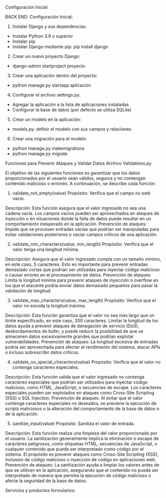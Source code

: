 Configuración Inicial:



BACK END:
Configuración Inicial:
1. Instalar Django y sus dependencias:
- Instalar Python 3.9 o superior
- Instalar pip
- Instalar Django mediante pip: pip install django
2. Crear un nuevo proyecto Django:
- django-admin startproject proyecto
3. Crear una aplicación dentro del proyecto:
- python manage.py startapp aplicacion
4. Configurar el archivo settings.py:
- Agregar la aplicación a la lista de aplicaciones instaladas
- Configurar la base de datos (por defecto se utiliza SQLite)
5. Crear un modelo en la aplicación:
- models.py: definir el modelo con sus campos y relaciones
6. Crear una migración para el modelo:
- python manage.py makemigrations
- python manage.py migrate


Funciones para Prevenir Ataques y Validar Datos Archivo Validations.py

El objetivo de las siguientes funciones es garantizar que los datos proporcionados por el usuario sean válidos, seguros y no contengan contenido malicioso o erróneo. A continuación, se describe cada función:

1. validate_not_empty(value)
Propósito: Verifica que el campo no esté vacío.

Descripción: Esta función asegura que el valor ingresado no sea una cadena vacía. Los campos vacíos pueden ser aprovechados en ataques de inyección o en situaciones donde la falta de datos puede resultar en un comportamiento inesperado en la aplicación.
Prevención de ataques: Impide que se procesen entradas vacías que podrían ser manipuladas para evitar validaciones posteriores o vaciar campos críticos de una aplicación.

2. validate_min_characters(value, min_length)
Propósito: Verifica que el valor tenga una longitud mínima.

Descripción: Asegura que el valor ingresado cumpla con un tamaño mínimo, en este caso, 5 caracteres. Esto es importante para prevenir entradas demasiado cortas que podrían ser utilizadas para inyectar código malicioso o causar errores en el procesamiento de datos.
Prevención de ataques: Limita la longitud mínima para prevenir ataques de inyección o overflow en los que el atacante podría enviar datos demasiado pequeños para pasar la validación de longitud.

3. validate_max_characters(value, max_length)
Propósito: Verifica que el valor no exceda la longitud máxima.

Descripción: Esta función garantiza que el valor no sea más largo que un límite especificado, en este caso, 200 caracteres. Limitar la longitud de los datos ayuda a prevenir ataques de denegación de servicio (DoS), desbordamientos de búfer, y puede reducir la posibilidad de que se almacenen datos excesivamente grandes que podrían explotar vulnerabilidades.
Prevención de ataques: La longitud excesiva de entradas podría ser aprovechada para afectar el rendimiento del sistema, atacar APIs o incluso sobrescribir datos críticos.


4. validate_no_special_characters(value)
Propósito: Verifica que el valor no contenga caracteres especiales.

Descripción: Esta función valida que el valor ingresado no contenga caracteres especiales que podrían ser utilizados para inyectar código malicioso, como HTML, JavaScript, o secuencias de escape. Los caracteres especiales pueden ser explotados en ataques como Cross-Site Scripting (XSS) o SQL Injection.
Prevención de ataques: Al evitar que el valor contenga caracteres especiales no deseados, se previene la ejecución de scripts maliciosos o la alteración del comportamiento de la base de datos o de la aplicación.


5. sanitize_input(value)
Propósito: Sanitiza el valor de entrada.

Descripción: Esta función realiza una limpieza del valor proporcionado por el usuario. La sanitización generalmente implica la eliminación o escape de caracteres peligrosos, como etiquetas HTML, secuencias de JavaScript, o cualquier contenido que pueda ser interpretado como código por el sistema. El propósito es prevenir ataques como Cross-Site Scripting (XSS), inclusión de código malicioso o inyección de código en aplicaciones web.
Prevención de ataques: La sanitización ayuda a limpiar los valores antes de que se utilicen en la aplicación, asegurando que el contenido no pueda ser interpretado de manera que permita la ejecución de código malicioso o afecte la seguridad de la base de datos.


Servicios y productos formularios: